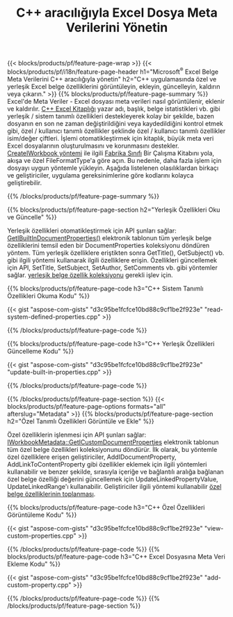 ﻿---
title: C++ aracılığıyla Excel Dosya Meta Verilerini Yönetin
url: /tr/cpp/metadata/
description: C++ kitaplığını kullanarak Excel dosyaları meta verilerini görüntüleyin, ekleyin, düzenleyin, kaldırın veya çıkarın
---
{{< blocks/products/pf/feature-page-wrap >}}
{{< blocks/products/pf/i18n/feature-page-header h1="Microsoft<sup>&reg;</sup> Excel Belge Meta Verilerini C++ aracılığıyla yönetin" h2="C++ uygulamasında özel ve yerleşik Excel belge özelliklerini görüntüleyin, ekleyin, güncelleyin, kaldırın veya çıkarın." >}}
{{% blocks/products/pf/feature-page-summary %}}
Excel'de Meta Veriler - Excel dosyası meta verileri nasıl görüntülenir, eklenir ve kaldırılır. [C++ Excel Kitaplığı](/cells/cpp/) yazar adı, başlık, belge istatistikleri vb. gibi yerleşik / sistem tanımlı özellikleri destekleyerek kolay bir şekilde, bazen dosyanın en son ne zaman değiştirildiğini veya kaydedildiğini kontrol etmek gibi, özel / kullanıcı tanımlı özellikler şeklinde özel / kullanıcı tanımlı özellikler isim/değer çiftleri. İşlemi otomatikleştirmek için kitaplık, büyük meta veri Excel dosyalarının oluşturulmasını ve korunmasını destekler. [CreateIWorkbook yöntemi](https://apireference.aspose.com/cells/cpp/class/aspose.cells.factory#a93f7282b976d2a001d44198dedaceee8) ile ilgili [Fabrika Sınıfı](https://apireference.aspose.com/cells/cpp/class/aspose.cells.factory) Bir Çalışma Kitabını yola, akışa ve özel FileFormatType'a göre açın. Bu nedenle, daha fazla işlem için dosyayı uygun yöntemle yükleyin. Aşağıda listelenen olasılıklardan birkaçı ve geliştiriciler, uygulama gereksinimlerine göre kodlarını kolayca geliştirebilir. 
 
{{% /blocks/products/pf/feature-page-summary %}}

{{% blocks/products/pf/feature-page-section h2="Yerleşik Özellikleri Oku ve Güncelle" %}}

Yerleşik özellikleri otomatikleştirmek için API şunları sağlar: [GetIBuiltInDocumentProperties()](https://apireference.aspose.com/cells/cpp/class/aspose.cells.metadata.i_workbook_metadata) elektronik tablonun tüm yerleşik belge özelliklerini temsil eden bir DocumentProperties koleksiyonu döndüren yöntem. Tüm yerleşik özelliklere eriştikten sonra GetTitle(), GetSubject() vb. gibi ilgili yöntemi kullanarak ilgili özelliklere erişin. Özellikleri güncellemek için API, SetTitle, SetSubject, SetAuthor, SetComments vb. gibi yöntemler sağlar. [yerleşik belge özellik koleksiyonu](https://apireference.aspose.com/cells/cpp/class/aspose.cells.properties.i_built_in_document_property_collection) gerekli işlev için.

{{% blocks/products/pf/feature-page-code h3="C++ Sistem Tanımlı Özellikleri Okuma Kodu" %}}

{{< gist "aspose-com-gists" "d3c95be1fcfce10bd88c9cf1be2f923e" "read-system-defined-properties.cpp" >}}

{{% /blocks/products/pf/feature-page-code %}}

{{% blocks/products/pf/feature-page-code h3="C++ Yerleşik Özellikleri Güncelleme Kodu" %}}

{{< gist "aspose-com-gists" "d3c95be1fcfce10bd88c9cf1be2f923e" "update-built-in-properties.cpp" >}}

{{% /blocks/products/pf/feature-page-code %}}


{{% /blocks/products/pf/feature-page-section %}}
{{< blocks/products/pf/feature-page-options formats="all" afterslug="Metadata" >}}
{{% blocks/products/pf/feature-page-section h2="Özel Tanımlı Özellikleri Görüntüle ve Ekle" %}}

Özel özelliklerin işlenmesi için API şunları sağlar: [IWorkbookMetadata::GetICustomDocumentProperties](https://apireference.aspose.com/cells/cpp/class/aspose.cells.metadata.i_workbook_metadata#a69f0226813ce18c03ebc13b8ca691e79) elektronik tablonun tüm özel belge özellikleri koleksiyonunu döndürür. İlk olarak, bu yöntemle özel özelliklere erişen geliştiriciler, AddIDocumentProperty, AddLinkToContentProperty gibi özellikler eklemek için ilgili yöntemleri kullanabilir ve benzer şekilde, sırasıyla içeriğe ve bağlantılı aralığa bağlanan özel belge özelliği değerini güncellemek için UpdateLinkedPropertyValue, UpdateLinkedRange'ı kullanabilir. Geliştiriciler ilgili yöntemi kullanabilir [özel belge özelliklerinin toplanması](https://apireference.aspose.com/cells/cpp/class/aspose.cells.properties.i_custom_document_property_collection).

{{% blocks/products/pf/feature-page-code h3="C++ Özel Özellikleri Görüntüleme Kodu" %}}

{{< gist "aspose-com-gists" "d3c95be1fcfce10bd88c9cf1be2f923e" "view-custom-properties.cpp" >}}

{{% /blocks/products/pf/feature-page-code %}}
{{% blocks/products/pf/feature-page-code h3="C++ Excel Dosyasına Meta Veri Ekleme Kodu" %}}

{{< gist "aspose-com-gists" "d3c95be1fcfce10bd88c9cf1be2f923e" "add-custom-property.cpp" >}}

{{% /blocks/products/pf/feature-page-code %}}
{{% /blocks/products/pf/feature-page-section %}}